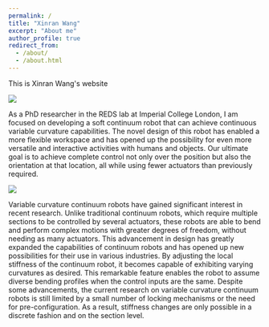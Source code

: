 ```yaml
---
permalink: /
title: "Xinran Wang"
excerpt: "About me"
author_profile: true
redirect_from: 
  - /about/
  - /about.html
---
```


This is Xinran Wang's website

![](https://wxinran6.github.io/xinran_wang.github.io/files/Background_img.png)


As a PhD researcher in the REDS lab at Imperial College London, I am focused on developing a soft continuum robot that can achieve continuous variable curvature capabilities. The novel design of this robot has enabled a more flexible workspace and has opened up the possibility for even more versatile and interactive activities with humans and objects. Our ultimate goal is to achieve complete control not only over the position but also the orientation at that location, all while using fewer actuators than previously required.

![](https://wxinran6.github.io/xinran_wang.github.io/files/Gazebo_simulation.png)

Variable curvature continuum robots have gained significant interest in recent research. Unlike traditional continuum robots, which require multiple sections to be controlled by several actuators, these robots are able to bend and perform complex motions with greater degrees of freedom, without needing as many actuators. This advancement in design has greatly expanded the capabilities of continuum robots and has opened up new possibilities for their use in various industries. By adjusting the local stiffness of the continuum robot, it becomes capable of exhibiting varying curvatures as desired. This remarkable feature enables the robot to assume diverse bending profiles when the control inputs are the same. Despite some advancements, the current research on variable curvature continuum robots is still limited by a small number of locking mechanisms or the need for pre-configuration. As a result, stiffness changes are only possible in a discrete fashion and on the section level.
